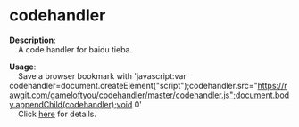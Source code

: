 codehandler
===============

<b>Description</b>:<br />
&nbsp;&nbsp;&nbsp;&nbsp;A code handler for baidu tieba.
    
<b>Usage</b>:<br />
&nbsp;&nbsp;&nbsp;&nbsp;Save a browser bookmark with 'javascript:var codehandler=document.createElement("script");codehandler.src="https://rawgit.com/gameloftyou/codehandler/master/codehandler.js";document.body.appendChild(codehandler);void 0'<br />
&nbsp;&nbsp;&nbsp;&nbsp;Click <a href="http://tieba.baidu.com/p/2663791869">here</a> for details.

